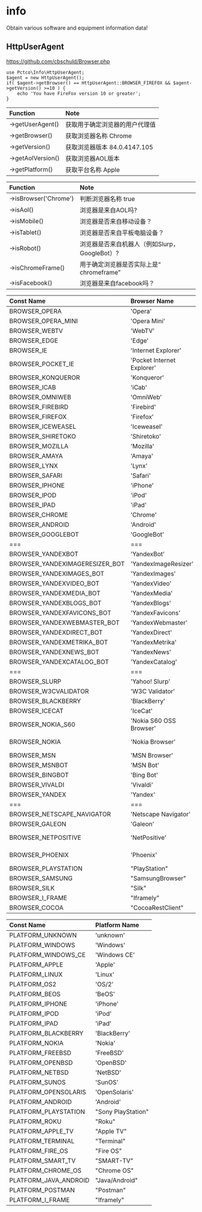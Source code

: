 # info
Obtain various software and equipment information data!

## HttpUserAgent
https://github.com/cbschuld/Browser.php

```
use Pctco\Info\HttpUserAgent;
$agent = new HttpUserAgent();
if( $agent->getBrowser() == HttpUserAgent::BROWSER_FIREFOX && $agent->getVersion() >=10 ) {
	echo 'You have FireFox version 10 or greater';
}
```

|Function|Note|
|:-|:-|
|->getUserAgent()|获取用于确定浏览器的用户代理值|
|->getBrowser()|获取浏览器名称 Chrome|
|->getVersion()|获取浏览器版本 84.0.4147.105|
|->getAolVersion()|获取浏览器AOL版本|
|->getPlatform()|获取平台名称 Apple|

|Function|Note|
|:-|:-|
|->isBrowser('Chrome')|判断浏览器名称 true|
|->isAol()|浏览器是来自AOL吗?|
|->isMobile()|浏览器是否来自移动设备？|
|->isTablet()|浏览器是否来自平板电脑设备？|
|->isRobot()|浏览器是否来自机器人（例如Slurp，GoogleBot）?|
|->isChromeFrame()|用于确定浏览器是否实际上是“ chromeframe”|
|->isFacebook()|浏览器是来自facebook吗？|

|Const Name|Browser Name|Website|
|:-|:-|:-|
|BROWSER_OPERA|'Opera'|http://www.opera.com/|
|BROWSER_OPERA_MINI|'Opera Mini'|http://www.opera.com/mini/|
|BROWSER_WEBTV|'WebTV'|http://www.webtv.net/pc/|
|BROWSER_EDGE|'Edge'|https://www.microsoft.com/edge|
|BROWSER_IE|'Internet Explorer'|http://www.microsoft.com/ie/|
|BROWSER_POCKET_IE|'Pocket Internet Explorer'|http://en.wikipedia.org/wiki/Internet_Explorer_Mobile|
|BROWSER_KONQUEROR|'Konqueror'|http://www.konqueror.org/|
|BROWSER_ICAB|'iCab'|http://www.icab.de/|
|BROWSER_OMNIWEB|'OmniWeb'|http://www.omnigroup.com/applications/omniweb/|
|BROWSER_FIREBIRD|'Firebird'|http://www.ibphoenix.com/|
|BROWSER_FIREFOX|'Firefox'|http://www.mozilla.com/en-US/firefox/firefox.html|
|BROWSER_ICEWEASEL|'Iceweasel'|http://www.geticeweasel.org/|
|BROWSER_SHIRETOKO|'Shiretoko'|http://wiki.mozilla.org/Projects/shiretoko|
|BROWSER_MOZILLA|'Mozilla'|http://www.mozilla.com/en-US/|
|BROWSER_AMAYA|'Amaya'|http://www.w3.org/Amaya/|
|BROWSER_LYNX|'Lynx'|http://en.wikipedia.org/wiki/Lynx|
|BROWSER_SAFARI|'Safari'|http://apple.com|
|BROWSER_IPHONE|'iPhone'|http://apple.com|
|BROWSER_IPOD|'iPod'|http://apple.com|
|BROWSER_IPAD|'iPad'|http://apple.com|
|BROWSER_CHROME|'Chrome'|http://www.google.com/chrome|
|BROWSER_ANDROID|'Android'|http://www.android.com/|
|BROWSER_GOOGLEBOT|'GoogleBot'|http://en.wikipedia.org/wiki/Googlebot|
|===|===|===|
|BROWSER_YANDEXBOT|'YandexBot'|http://yandex.com/bots|
|BROWSER_YANDEXIMAGERESIZER_BOT|'YandexImageResizer'|http://yandex.com/bots|
|BROWSER_YANDEXIMAGES_BOT|'YandexImages'|http://yandex.com/bots|
|BROWSER_YANDEXVIDEO_BOT|'YandexVideo'|http://yandex.com/bots|
|BROWSER_YANDEXMEDIA_BOT|'YandexMedia'|http://yandex.com/bots|
|BROWSER_YANDEXBLOGS_BOT|'YandexBlogs'|http://yandex.com/bots|
|BROWSER_YANDEXFAVICONS_BOT|'YandexFavicons'|http://yandex.com/bots|
|BROWSER_YANDEXWEBMASTER_BOT|'YandexWebmaster'|http://yandex.com/bots|
|BROWSER_YANDEXDIRECT_BOT|'YandexDirect'|http://yandex.com/bots|
|BROWSER_YANDEXMETRIKA_BOT|'YandexMetrika'|http://yandex.com/bots|
|BROWSER_YANDEXNEWS_BOT|'YandexNews'|http://yandex.com/bots|
|BROWSER_YANDEXCATALOG_BOT|'YandexCatalog'|http://yandex.com/bots|
|===|===|===|
|BROWSER_SLURP|'Yahoo! Slurp'|http://en.wikipedia.org/wiki/Yahoo!_Slurp|
|BROWSER_W3CVALIDATOR|'W3C Validator'|http://validator.w3.org/|
|BROWSER_BLACKBERRY|'BlackBerry'|http://www.blackberry.com/|
|BROWSER_ICECAT|'IceCat'|http://en.wikipedia.org/wiki/GNU_IceCat|
|BROWSER_NOKIA_S60|'Nokia S60 OSS Browser'|http://en.wikipedia.org/wiki/Web_Browser_for_S60|
|BROWSER_NOKIA|'Nokia Browser'|* all other WAP-based browsers on the Nokia Platform|
|BROWSER_MSN|'MSN Browser'|http://explorer.msn.com/|
|BROWSER_MSNBOT|'MSN Bot'|http://search.msn.com/msnbot.htm|
|BROWSER_BINGBOT|'Bing Bot'|http://en.wikipedia.org/wiki/Bingbot|
|BROWSER_VIVALDI|'Vivaldi'|https://vivaldi.com/|
|BROWSER_YANDEX|'Yandex'|https://browser.yandex.ua/|
|===|===|===|
|BROWSER_NETSCAPE_NAVIGATOR|'Netscape Navigator'|http://browser.netscape.com/ (DEPRECATED)|
|BROWSER_GALEON|'Galeon'|http://galeon.sourceforge.net/ (DEPRECATED)|
|BROWSER_NETPOSITIVE|'NetPositive'|http://en.wikipedia.org/wiki/NetPositive (DEPRECATED)|
|BROWSER_PHOENIX|'Phoenix'|http://en.wikipedia.org/wiki/History_of_Mozilla_Firefox (DEPRECATED)|
|BROWSER_PLAYSTATION|"PlayStation"|
|BROWSER_SAMSUNG|"SamsungBrowser"|
|BROWSER_SILK|"Silk"|
|BROWSER_I_FRAME|"Iframely"|
|BROWSER_COCOA|"CocoaRestClient"|

|Const Name|Platform Name|
|:-|:-|
|PLATFORM_UNKNOWN|'unknown'|
|PLATFORM_WINDOWS|'Windows'|
|PLATFORM_WINDOWS_CE|'Windows CE'|
|PLATFORM_APPLE|'Apple'|
|PLATFORM_LINUX|'Linux'|
|PLATFORM_OS2|'OS/2'|
|PLATFORM_BEOS|'BeOS'|
|PLATFORM_IPHONE|'iPhone'|
|PLATFORM_IPOD|'iPod'|
|PLATFORM_IPAD|'iPad'|
|PLATFORM_BLACKBERRY|'BlackBerry'|
|PLATFORM_NOKIA|'Nokia'|
|PLATFORM_FREEBSD|'FreeBSD'|
|PLATFORM_OPENBSD|'OpenBSD'|
|PLATFORM_NETBSD|'NetBSD'|
|PLATFORM_SUNOS|'SunOS'|
|PLATFORM_OPENSOLARIS|'OpenSolaris'|
|PLATFORM_ANDROID|'Android'|
|PLATFORM_PLAYSTATION|"Sony PlayStation"|
|PLATFORM_ROKU|"Roku"|
|PLATFORM_APPLE_TV|"Apple TV"|
|PLATFORM_TERMINAL|"Terminal"|
|PLATFORM_FIRE_OS|"Fire OS"|
|PLATFORM_SMART_TV|"SMART-TV"|
|PLATFORM_CHROME_OS|"Chrome OS"|
|PLATFORM_JAVA_ANDROID|"Java/Android"|
|PLATFORM_POSTMAN|"Postman"|
|PLATFORM_I_FRAME|"Iframely"|
